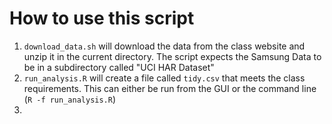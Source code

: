 # How to use this script
1. `download_data.sh` will download the data from the class website and unzip it in the current directory. The script expects the Samsung Data to be in a subdirectory called "UCI HAR Dataset"
2. `run_analysis.R` will create a file called `tidy.csv` that meets the class requirements. This can either be run from the GUI or the command line (`R -f run_analysis.R`)
3. 